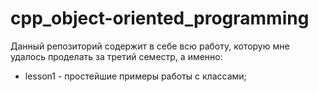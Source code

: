 # cpp_object-oriented_programming




Данный репозиторий содержит в себе всю работу, которую мне удалось проделать за третий семестр, а именно:

* lesson1 - простейшие примеры работы с классами;
